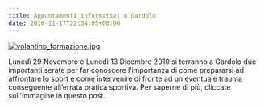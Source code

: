 ```yaml
---
title: Appuntamenti informativi a Gardolo
date: 2010-11-17T22:34:05+00:00
---
```

[![volantino_formazione.jpg](http://www.basketgardolo.it/wp-content/uploads/2010/11/volantino_formazione.thumbnail.jpg)](http://www.basketgardolo.it/wp-content/uploads/2010/11/volantino_formazione.jpg "volantino_formazione.jpg")

Lunedì 29 Novembre e Lunedì 13 Dicembre 2010 si terranno a Gardolo due importanti serate per far conoscere l’importanza di come prepararsi ad affrontare lo sport e come intervenire di fronte ad un eventuale trauma conseguente all’errata pratica sportiva. Per saperne di più, cliccate sull'immagine in questo post.